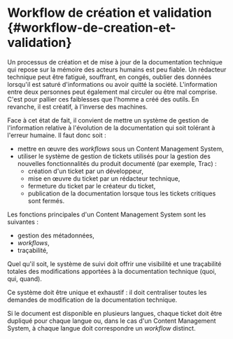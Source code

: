 # Workflow de création et validation {#workflow-de-creation-et-validation}

Un processus de création et de mise à jour de la documentation technique
qui repose sur la mémoire des acteurs humains est peu fiable. Un
rédacteur technique peut être fatigué, souffrant, en congés, oublier des
données lorsqu\'il est saturé d\'informations ou avoir quitté la
société. L\'information entre deux personnes peut également mal circuler
ou être mal comprise. C\'est pour pallier ces faiblesses que l\'homme a
créé des outils. En revanche, il est créatif, à l\'inverse des machines.

Face à cet état de fait, il convient de mettre un système de gestion de
l\'information relative à l\'évolution de la documentation qui soit
tolérant à l\'erreur humaine. Il faut donc soit :

-   mettre en œuvre des *workflows* sous un Content Management System,
-   utiliser le système de gestion de tickets utilisés pour la gestion
    des nouvelles fonctionnalités du produit documenté (par exemple,
    Trac) :
    -   création d\'un ticket par un développeur,
    -   mise en œuvre du ticket par un rédacteur technique,
    -   fermeture du ticket par le créateur du ticket,
    -   publication de la documentation lorsque tous les tickets
        critiques sont fermés.

Les fonctions principales d\'un Content Management System sont les
suivantes :

-   gestion des métadonnées,
-   *workflows*,
-   traçabilité,

Quel qu\'il soit, le système de suivi doit offrir une visibilité et une
traçabilité totales des modifications apportées à la documentation
technique (quoi, qui, quand).

Ce système doit être unique et exhaustif : il doit centraliser toutes
les demandes de modification de la documentation technique.

Si le document est disponible en plusieurs langues, chaque ticket doit
être dupliqué pour chaque langue ou, dans le cas d\'un Content
Management System, à chaque langue doit correspondre un *workflow*
distinct.
